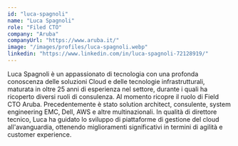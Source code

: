 ```yaml
---
id: "luca-spagnoli"
name: "Luca Spagnoli"
role: "Filed CTO"
company: "Aruba"
companyUrl: "https://www.aruba.it/"
image: "/images/profiles/luca-spagnoli.webp"
linkedin: "https://www.linkedin.com/in/luca-spagnoli-72128919/"
---
```


Luca Spagnoli è un appassionato di tecnologia con una profonda conoscenza delle soluzioni Cloud e delle tecnologie infrastrutturali, maturata in oltre 25 anni di esperienza nel settore, durante i quali ha ricoperto diversi ruoli di consulenza. Al momento ricopre il ruolo di Field CTO Aruba. Precedentemente è stato solution architect, consulente, system engineering EMC, Dell, AWS e altre multinazionali. In qualità di direttore tecnico, Luca ha guidato lo sviluppo di piattaforme di gestione del cloud all'avanguardia, ottenendo miglioramenti significativi in termini di agilità e customer experience.
